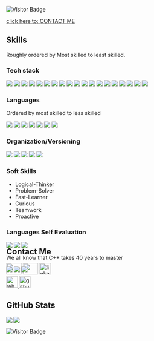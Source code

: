 ![Visitor Badge](https://visitor-badge.laobi.icu/badge?page_id=ebootdpr.ebootdpr)

<a href="#contact-me" target="_blank">click here to: CONTACT ME</a> <br>

## Skills
 Roughly ordered by Most skilled to least skilled. 
###  Tech stack 
<div align="left">
<img src="https://readme-components.vercel.app/api?component=logo&fill=black&logo=Node.Js"/>  
<img src="https://readme-components.vercel.app/api?component=logo&fill=black&logo=Express%20Sequelize%20and%20Mongoose"/>
<img src="https://readme-components.vercel.app/api?component=logo&fill=black&logo=react&desc=React%20and%20React%20Native&animation=spin&svgfill=15d8fe"/>
<img src="https://readme-components.vercel.app/api?component=logo&fill=black&logo=redux&svgfill=45d5fe"/>
<img src="https://readme-components.vercel.app/api?component=logo&fill=black&logo=CSS3&svgfill=028dd1"/>
<img src="https://readme-components.vercel.app/api?component=logo&fill=black&logo=HTML5&svgfill=028dd1"/>
<img src="https://readme-components.vercel.app/api?component=logo&fill=black&logo=webpack&svgfill=8ed5fa"/>
<img src="https://readme-components.vercel.app/api?component=logo&fill=black&logo=postman&svgfill=45d5fe"/>
<img src="https://readme-components.vercel.app/api?component=logo&fill=black&logo=expo&svgfill=15d8fe"/>
<img src="https://readme-components.vercel.app/api?component=logo&fill=black&logo=mongodb&svgfill=df5c43"/>  
<img  src="https://readme-components.vercel.app/api?component=logo&fill=black&logo=MySQL"/>  
<img  src="https://readme-components.vercel.app/api?component=logo&fill=black&logo=PostgreSQL&svgfill=336791"/>   
<img  src="https://readme-components.vercel.app/api?component=logo&fill=black&logo=Firebase&svgfill=red"/>    
<img  src="https://readme-components.vercel.app/api?component=logo&fill=black&logo=Auth0&svgfill=blue"/>    
<img  src="https://readme-components.vercel.app/api?component=logo&fill=black&logo=Json%20Web%20Tokens&svgfill=white"/>  
<img  src="https://readme-components.vercel.app/api?component=logo&fill=black&logo=AWS%20EC2&svgfill=yellow"/> 
<img  src="https://readme-components.vercel.app/api?component=logo&fill=black&logo=Google%20Cloud&svgfill=white"/> 
<img src="https://readme-components.vercel.app/api?component=logo&fill=black&logo=Vercel&svgfill=2496ED"/>
<img src="https://readme-components.vercel.app/api?component=logo&fill=black&logo=Docker&svgfill=2496ED"/>
</div>

### Languages
Ordered by most skilled to less skilled
<div align="left">
<!--- javasctipt -->
<img src="https://readme-components.vercel.app/api?component=logo&fill=black&logo=javascript&svgfill=f6df1c"/>
 <!--- c -->
<img display="inline" src="https://readme-components.vercel.app/api?component=logo&fill=black&logo=c&svgfill=00599C"/>
 <!--- go -->
<img display="inline" src="https://readme-components.vercel.app/api?component=logo&fill=black&logo=go"/>
<!--- Typescript -->
<img src="https://readme-components.vercel.app/api?component=logo&fill=black&logo=typescript&svgfill=007ACC"/>
<!--- java -->
<img display="inline" src="https://readme-components.vercel.app/api?component=logo&fill=black&logo=java&svgfill=E34A86"/>
<!--- Python -->
<img display="inline" src="https://readme-components.vercel.app/api?component=logo&fill=black&logo=Python"/>
 <!--- Rust -->
<img src="https://readme-components.vercel.app/api?component=logo&fill=black&logo=rust&svgfill=f06629"/>
</div>

### Organization/Versioning
<div align="left">
<img display="inline" src="https://readme-components.vercel.app/api?component=logo&fill=black&logo=GitHub"/>
<img display="inline" src="https://readme-components.vercel.app/api?component=logo&fill=black&logo=Slack"/>
<img display="inline" src="https://readme-components.vercel.app/api?component=logo&fill=black&logo=Trello"/>
<img src="https://readme-components.vercel.app/api?component=logo&fill=black&logo=Scrum&svgfill=df5c43"/>  
<img src="https://readme-components.vercel.app/api?component=logo&fill=black&logo=Agile&svgfill=df5c43"/>  
</div>

### Soft Skills

- Logical-Thinker
- Problem-Solver
- Fast-Learner
- Curious
- Teamwork
- Proactive


### Languages Self Evaluation
<div style="width: 100%;position:absolute;"> 
 <img display="inline" src="https://readme-components.vercel.app/api?component=linearprogress&skill=Javascript&value=80"/>
 <img display="inline" src="https://readme-components.vercel.app/api?component=linearprogress&skill=C%20&value=80"/>
 <img display="inline" src="https://readme-components.vercel.app/api?component=linearprogress&skill=c%2B%2B&value=20"/> <p>We all know that C++ takes 40 years to master</p>
 <img display="inline" src="https://readme-components.vercel.app/api?component=linearprogress&skill=Go%20Lang&value=60"/>
 <img display="inline" src="https://readme-components.vercel.app/api?component=linearprogress&skill=Rust&value=10"/>
 <img display="inline" src="https://readme-components.vercel.app/api?component=linearprogress&skill=Python%20and%20Lua&value=10"/>
</div>


## Contact Me
<div align="left">

<a href="https://calendly.com/ebootdpr/45min" target="_blank"><img  src="https://assets.calendly.com/assets/frontend/media/logo-square-cd364a3c33976d32792a.png" height="30" width="40" style="margin-bottom: 5px;" /></a>
<a href="https://mail.google.com/mail/u/0/?fs=1&tf=cm&to=rod.toobe@gmail.com" target="_blank"><img  src="https://upload.wikimedia.org/wikipedia/commons/thumb/8/8c/Gmail_Icon_%282013-2020%29.svg/1280px-Gmail_Icon_%282013-2020%29.svg.png" height="30" width="40" style="margin-bottom: 5px;" /></a>
<a href="https://linkedin.com/in/rodrigotoobe?locale=en_US" target="_blank">
<img src="https://img.shields.io/badge/linkedin-%231E77B5.svg?&style=for-the-badge&logo=linkedin&logoColor=white" alt=linkedin height="30" style="margin-bottom: 5px;" />
</a>  
<a href="https://wa.me/543435202921" target="_blank">
<img src="https://img.shields.io/badge/whatsapp-%2324292e.svg?&style=for-the-badge&logo=whatsapp" alt=whatsapp height="30" style="margin-bottom: 5px;" />
</a>
<a href="https://github.com/ebootdpr" target="_blank">
<img src="https://img.shields.io/badge/github-%2324292e.svg?&style=for-the-badge&logo=github&logoColor=white" alt=github height="30" style="margin-bottom: 5px;" />
</a>
 </div>

## GitHub Stats

<img align="left" src="https://github-readme-stats.vercel.app/api?username=ebootdpr&show_icons=true&count_private=true&theme=gruvbox" />
<img src="https://github-readme-stats.vercel.app/api/top-langs/?username=ebootdpr&layout=compact&count_private=true&theme=gruvbox" />

![Visitor Badge](https://visitor-badge.laobi.icu/badge?page_id=ebootdpr.ebootdpr)
